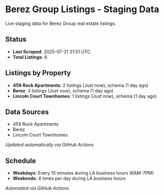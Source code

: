 # Berez Group Listings - Staging Data

Live staging data for Berez Group real estate listings.

## Status

- **Last Scraped**: 2025-07-21 21:51 UTC
- **Total Listings**: 6

## Listings by Property

- **459 Rock Apartments**: 2 listings (Just now), schema (1 day ago)
- **Berez**: 3 listings (Just now), schema (1 day ago)
- **Lincoln Court Townhomes**: 1 listings (Just now), schema (1 day ago)

## Data Sources

- 459 Rock Apartments
- Berez
- Lincoln Court Townhomes

*Updated automatically via GitHub Actions*

## Schedule

- **Weekdays**: Every 15 minutes during LA business hours (6AM-7PM)
- **Weekends**: 4 times per day during LA business hours

*Automated via GitHub Actions*
